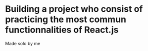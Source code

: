 # Building a project who consist of practicing the most commun functionnalities of React.js

Made solo by me